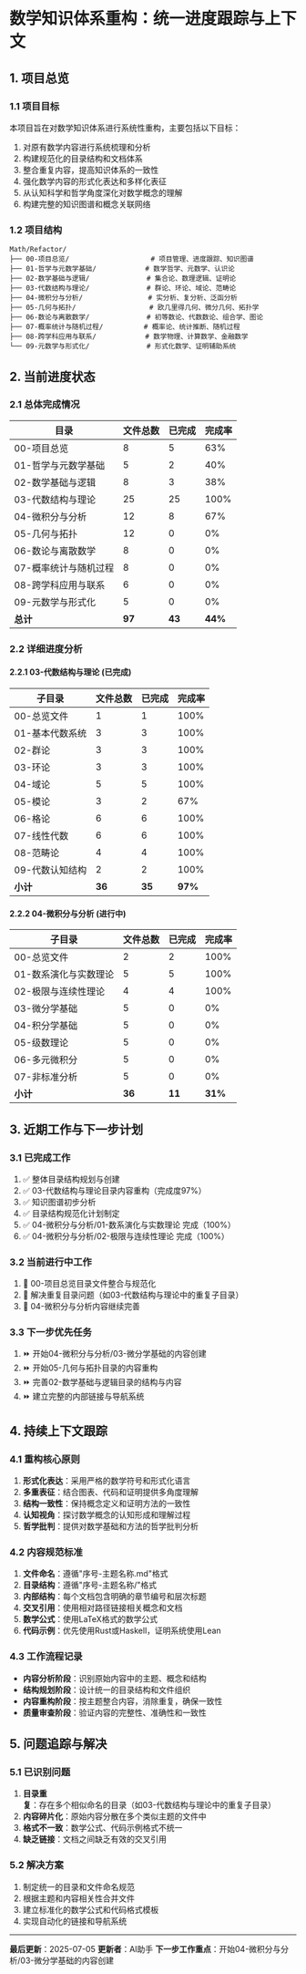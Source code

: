 # 数学知识体系重构：统一进度跟踪与上下文

## 1. 项目总览

### 1.1 项目目标

本项目旨在对数学知识体系进行系统性重构，主要包括以下目标：

1. 对原有数学内容进行系统梳理和分析
2. 构建规范化的目录结构和文档体系
3. 整合重复内容，提高知识体系的一致性
4. 强化数学内容的形式化表达和多样化表征
5. 从认知科学和哲学角度深化对数学概念的理解
6. 构建完整的知识图谱和概念关联网络

### 1.2 项目结构

```text
Math/Refactor/
├── 00-项目总览/                    # 项目管理、进度跟踪、知识图谱
├── 01-哲学与元数学基础/            # 数学哲学、元数学、认识论
├── 02-数学基础与逻辑/              # 集合论、数理逻辑、证明论
├── 03-代数结构与理论/              # 群论、环论、域论、范畴论
├── 04-微积分与分析/                # 实分析、复分析、泛函分析
├── 05-几何与拓扑/                  # 欧几里得几何、微分几何、拓扑学
├── 06-数论与离散数学/              # 初等数论、代数数论、组合学、图论
├── 07-概率统计与随机过程/          # 概率论、统计推断、随机过程
├── 08-跨学科应用与联系/            # 数学物理、计算数学、金融数学
└── 09-元数学与形式化/              # 形式化数学、证明辅助系统
```

## 2. 当前进度状态

### 2.1 总体完成情况

| 目录                   | 文件总数 | 已完成 | 完成率 |
|----------------------|-------|-----|-----|
| 00-项目总览             | 8     | 5   | 63% |
| 01-哲学与元数学基础        | 5     | 2   | 40% |
| 02-数学基础与逻辑         | 8     | 3   | 38% |
| 03-代数结构与理论         | 25    | 25  | 100% |
| 04-微积分与分析          | 12    | 8   | 67%  |
| 05-几何与拓扑           | 12    | 0   | 0%  |
| 06-数论与离散数学         | 8     | 0   | 0%  |
| 07-概率统计与随机过程       | 8     | 0   | 0%  |
| 08-跨学科应用与联系        | 6     | 0   | 0%  |
| 09-元数学与形式化         | 5     | 0   | 0%  |
| **总计**               | **97**| **43**| **44%**|

### 2.2 详细进度分析

#### 2.2.1 03-代数结构与理论 (已完成)

| 子目录               | 文件总数 | 已完成 | 完成率 |
|--------------------|-------|-----|-----|
| 00-总览文件           | 1     | 1   | 100%|
| 01-基本代数系统         | 3     | 3   | 100%|
| 02-群论             | 3     | 3   | 100%|
| 03-环论             | 3     | 3   | 100%|
| 04-域论             | 5     | 5   | 100%|
| 05-模论             | 3     | 2   | 67% |
| 06-格论             | 6     | 6   | 100%|
| 07-线性代数           | 6     | 6   | 100%|
| 08-范畴论            | 4     | 4   | 100%|
| 09-代数认知结构         | 2     | 2   | 100%|
| **小计**             | **36**| **35**| **97%**|

#### 2.2.2 04-微积分与分析 (进行中)

| 子目录                     | 文件总数 | 已完成 | 完成率 |
|--------------------------|-------|-----|-----|
| 00-总览文件                 | 2     | 2   | 100%|
| 01-数系演化与实数理论           | 5     | 5   | 100%|
| 02-极限与连续性理论            | 4     | 4   | 100%|
| 03-微分学基础               | 5     | 0   | 0%  |
| 04-积分学基础               | 5     | 0   | 0%  |
| 05-级数理论                | 5     | 0   | 0%  |
| 06-多元微积分               | 5     | 0   | 0%  |
| 07-非标准分析               | 5     | 0   | 0%  |
| **小计**                  | **36**| **11**| **31%**|

## 3. 近期工作与下一步计划

### 3.1 已完成工作

1. ✅ 整体目录结构规划与创建
2. ✅ 03-代数结构与理论目录内容重构（完成度97%）
3. ✅ 知识图谱初步分析
4. ✅ 目录结构规范化计划制定
5. ✅ 04-微积分与分析/01-数系演化与实数理论 完成（100%）
6. ✅ 04-微积分与分析/02-极限与连续性理论 完成（100%）

### 3.2 当前进行中工作

1. 🔄 00-项目总览目录文件整合与规范化
2. 🔄 解决重复目录问题（如03-代数结构与理论中的重复子目录）
3. 🔄 04-微积分与分析内容继续完善

### 3.3 下一步优先任务

1. ⏩ 开始04-微积分与分析/03-微分学基础的内容创建
2. ⏩ 开始05-几何与拓扑目录的内容重构
3. ⏩ 完善02-数学基础与逻辑目录的结构与内容
4. ⏩ 建立完整的内部链接与导航系统

## 4. 持续上下文跟踪

### 4.1 重构核心原则

1. **形式化表达**：采用严格的数学符号和形式化语言
2. **多重表征**：结合图表、代码和证明提供多角度理解
3. **结构一致性**：保持概念定义和证明方法的一致性
4. **认知视角**：探讨数学概念的认知形成和理解过程
5. **哲学批判**：提供对数学基础和方法的哲学批判分析

### 4.2 内容规范标准

1. **文件命名**：遵循"序号-主题名称.md"格式
2. **目录结构**：遵循"序号-主题名称/"格式
3. **内部结构**：每个文档包含明确的章节编号和层次标题
4. **交叉引用**：使用相对路径链接相关概念和文档
5. **数学公式**：使用LaTeX格式的数学公式
6. **代码示例**：优先使用Rust或Haskell，证明系统使用Lean

### 4.3 工作流程记录

- **内容分析阶段**：识别原始内容中的主题、概念和结构
- **结构规划阶段**：设计统一的目录结构和文件组织
- **内容重构阶段**：按主题整合内容，消除重复，确保一致性
- **质量审查阶段**：验证内容的完整性、准确性和一致性

## 5. 问题追踪与解决

### 5.1 已识别问题

1. **目录重复**：存在多个相似命名的目录（如03-代数结构与理论中的重复子目录）
2. **内容碎片化**：原始内容分散在多个类似主题的文件中
3. **格式不一致**：数学公式、代码示例格式不统一
4. **缺乏链接**：文档之间缺乏有效的交叉引用

### 5.2 解决方案

1. 制定统一的目录和文件命名规范
2. 根据主题和内容相关性合并文件
3. 建立标准化的数学公式和代码格式模板
4. 实现自动化的链接和导航系统

---

**最后更新**：2025-07-05
**更新者**：AI助手
**下一步工作重点**：开始04-微积分与分析/03-微分学基础的内容创建
